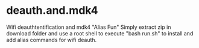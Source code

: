 # deauth.and.mdk4
Wifi deauthtentification and mdk4 "Alias Fun"
Simply extract zip in download folder and use a root shell to execute "bash run.sh" to install and add alias commands for wifi deauth.
